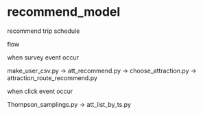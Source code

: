 # recommend_model
recommend trip schedule

flow

when survey event occur

make_user_csv.py -> att_recommend.py -> choose_attraction.py -> attraction_route_recommend.py

when click event occur

Thompson_samplings.py -> att_list_by_ts.py
